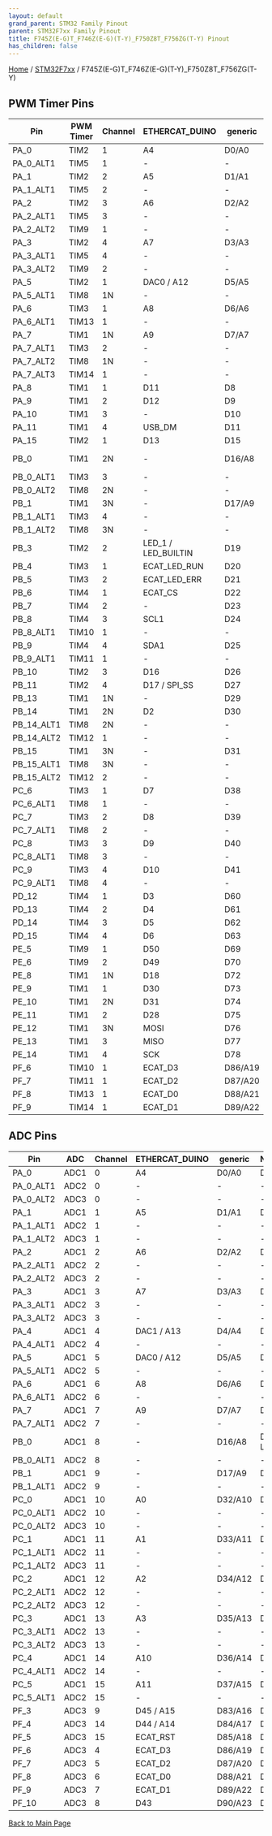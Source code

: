 ```yaml
---
layout: default
grand_parent: STM32 Family Pinout
parent: STM32F7xx Family Pinout
title: F745Z(E-G)T_F746Z(E-G)(T-Y)_F750Z8T_F756ZG(T-Y) Pinout
has_children: false
---
```


[Home](../../index) / [STM32F7xx](../index) / F745Z(E-G)T_F746Z(E-G)(T-Y)_F750Z8T_F756ZG(T-Y)

## PWM Timer Pins

| Pin | PWM Timer | Channel | ETHERCAT_DUINO | generic | NUCLEO_F7x6ZG |
| --- | --- | --- | --- | --- | --- |
| PA_0 | TIM2 | 1 | A4 | D0/A0 | D32 |
| PA_0_ALT1 | TIM5 | 1 | - | - | - |
| PA_1 | TIM2 | 2 | A5 | D1/A1 | D88/A18 |
| PA_1_ALT1 | TIM5 | 2 | - | - | - |
| PA_2 | TIM2 | 3 | A6 | D2/A2 | D89/A19 |
| PA_2_ALT1 | TIM5 | 3 | - | - | - |
| PA_2_ALT2 | TIM9 | 1 | - | - | - |
| PA_3 | TIM2 | 4 | A7 | D3/A3 | D78/A0 |
| PA_3_ALT1 | TIM5 | 4 | - | - | - |
| PA_3_ALT2 | TIM9 | 2 | - | - | - |
| PA_5 | TIM2 | 1 | DAC0 / A12 | D5/A5 | D13 |
| PA_5_ALT1 | TIM8 | 1N | - | - | - |
| PA_6 | TIM3 | 1 | A8 | D6/A6 | D12 |
| PA_6_ALT1 | TIM13 | 1 | - | - | - |
| PA_7 | TIM1 | 1N | A9 | D7/A7 | D71 |
| PA_7_ALT1 | TIM3 | 2 | - | - | - |
| PA_7_ALT2 | TIM8 | 1N | - | - | - |
| PA_7_ALT3 | TIM14 | 1 | - | - | - |
| PA_8 | TIM1 | 1 | D11 | D8 | D90 |
| PA_9 | TIM1 | 2 | D12 | D9 | D91 |
| PA_10 | TIM1 | 3 | - | D10 | D92 |
| PA_11 | TIM1 | 4 | USB_DM | D11 | D93 |
| PA_15 | TIM2 | 1 | D13 | D15 | D20 |
| PB_0 | TIM1 | 2N | - | D16/A8 | D33/A23 - LED_GREEN |
| PB_0_ALT1 | TIM3 | 3 | - | - | - |
| PB_0_ALT2 | TIM8 | 2N | - | - | - |
| PB_1 | TIM1 | 3N | - | D17/A9 | D84/A6 |
| PB_1_ALT1 | TIM3 | 4 | - | - | - |
| PB_1_ALT2 | TIM8 | 3N | - | - | - |
| PB_3 | TIM2 | 2 | LED_1 / LED_BUILTIN | D19 | D23 |
| PB_4 | TIM3 | 1 | ECAT_LED_RUN | D20 | D25 |
| PB_5 | TIM3 | 2 | ECAT_LED_ERR | D21 | D22 |
| PB_6 | TIM4 | 1 | ECAT_CS | D22 | D26 |
| PB_7 | TIM4 | 2 | - | D23 | D73 - LED_BLUE |
| PB_8 | TIM4 | 3 | SCL1 | D24 | D15 |
| PB_8_ALT1 | TIM10 | 1 | - | - | - |
| PB_9 | TIM4 | 4 | SDA1 | D25 | D14 |
| PB_9_ALT1 | TIM11 | 1 | - | - | - |
| PB_10 | TIM2 | 3 | D16 | D26 | D36 |
| PB_11 | TIM2 | 4 | D17 / SPI_SS | D27 | D35 |
| PB_13 | TIM1 | 1N | - | D29 | D18 |
| PB_14 | TIM1 | 2N | D2 | D30 | D74 - LED_RED |
| PB_14_ALT1 | TIM8 | 2N | - | - | - |
| PB_14_ALT2 | TIM12 | 1 | - | - | - |
| PB_15 | TIM1 | 3N | - | D31 | D17 |
| PB_15_ALT1 | TIM8 | 3N | - | - | - |
| PB_15_ALT2 | TIM12 | 2 | - | - | - |
| PC_6 | TIM3 | 1 | D7 | D38 | D16 |
| PC_6_ALT1 | TIM8 | 1 | - | - | - |
| PC_7 | TIM3 | 2 | D8 | D39 | D21 |
| PC_7_ALT1 | TIM8 | 2 | - | - | - |
| PC_8 | TIM3 | 3 | D9 | D40 | D43 |
| PC_8_ALT1 | TIM8 | 3 | - | - | - |
| PC_9 | TIM3 | 4 | D10 | D41 | D44 |
| PC_9_ALT1 | TIM8 | 4 | - | - | - |
| PD_12 | TIM4 | 1 | D3 | D60 | D29 |
| PD_13 | TIM4 | 2 | D4 | D61 | D28 |
| PD_14 | TIM4 | 3 | D5 | D62 | D10 |
| PD_15 | TIM4 | 4 | D6 | D63 | D9 |
| PE_5 | TIM9 | 1 | D50 | D69 | D58 |
| PE_6 | TIM9 | 2 | D49 | D70 | D59 |
| PE_8 | TIM1 | 1N | D18 | D72 | D42 |
| PE_9 | TIM1 | 1 | D30 | D73 | D6 |
| PE_10 | TIM1 | 2N | D31 | D74 | D40 |
| PE_11 | TIM1 | 2 | D28 | D75 | D5 |
| PE_12 | TIM1 | 3N | MOSI | D76 | D39 |
| PE_13 | TIM1 | 3 | MISO | D77 | D3 |
| PE_14 | TIM1 | 4 | SCK | D78 | D38 |
| PF_6 | TIM10 | 1 | ECAT_D3 | D86/A19 | D87/A9 |
| PF_7 | TIM11 | 1 | ECAT_D2 | D87/A20 | D62 |
| PF_8 | TIM13 | 1 | ECAT_D0 | D88/A21 | D61 |
| PF_9 | TIM14 | 1 | ECAT_D1 | D89/A22 | D63 |


## ADC Pins

| Pin | ADC | Channel | ETHERCAT_DUINO | generic | NUCLEO_F7x6ZG |
| --- | --- | --- | --- | --- | --- |
| PA_0 | ADC1 | 0 | A4 | D0/A0 | D32 |
| PA_0_ALT1 | ADC2 | 0 | - | - | - |
| PA_0_ALT2 | ADC3 | 0 | - | - | - |
| PA_1 | ADC1 | 1 | A5 | D1/A1 | D88/A18 |
| PA_1_ALT1 | ADC2 | 1 | - | - | - |
| PA_1_ALT2 | ADC3 | 1 | - | - | - |
| PA_2 | ADC1 | 2 | A6 | D2/A2 | D89/A19 |
| PA_2_ALT1 | ADC2 | 2 | - | - | - |
| PA_2_ALT2 | ADC3 | 2 | - | - | - |
| PA_3 | ADC1 | 3 | A7 | D3/A3 | D78/A0 |
| PA_3_ALT1 | ADC2 | 3 | - | - | - |
| PA_3_ALT2 | ADC3 | 3 | - | - | - |
| PA_4 | ADC1 | 4 | DAC1 / A13 | D4/A4 | D24 |
| PA_4_ALT1 | ADC2 | 4 | - | - | - |
| PA_5 | ADC1 | 5 | DAC0 / A12 | D5/A5 | D13 |
| PA_5_ALT1 | ADC2 | 5 | - | - | - |
| PA_6 | ADC1 | 6 | A8 | D6/A6 | D12 |
| PA_6_ALT1 | ADC2 | 6 | - | - | - |
| PA_7 | ADC1 | 7 | A9 | D7/A7 | D71 |
| PA_7_ALT1 | ADC2 | 7 | - | - | - |
| PB_0 | ADC1 | 8 | - | D16/A8 | D33/A23 - LED_GREEN |
| PB_0_ALT1 | ADC2 | 8 | - | - | - |
| PB_1 | ADC1 | 9 | - | D17/A9 | D84/A6 |
| PB_1_ALT1 | ADC2 | 9 | - | - | - |
| PC_0 | ADC1 | 10 | A0 | D32/A10 | D79/A1 |
| PC_0_ALT1 | ADC2 | 10 | - | - | - |
| PC_0_ALT2 | ADC3 | 10 | - | - | - |
| PC_1 | ADC1 | 11 | A1 | D33/A11 | D97/A20 |
| PC_1_ALT1 | ADC2 | 11 | - | - | - |
| PC_1_ALT2 | ADC3 | 11 | - | - | - |
| PC_2 | ADC1 | 12 | A2 | D34/A12 | D85/A7 |
| PC_2_ALT1 | ADC2 | 12 | - | - | - |
| PC_2_ALT2 | ADC3 | 12 | - | - | - |
| PC_3 | ADC1 | 13 | A3 | D35/A13 | D80/A2 |
| PC_3_ALT1 | ADC2 | 13 | - | - | - |
| PC_3_ALT2 | ADC3 | 13 | - | - | - |
| PC_4 | ADC1 | 14 | A10 | D36/A14 | D98/A21 |
| PC_4_ALT1 | ADC2 | 14 | - | - | - |
| PC_5 | ADC1 | 15 | A11 | D37/A15 | D99/A22 |
| PC_5_ALT1 | ADC2 | 15 | - | - | - |
| PF_3 | ADC3 | 9 | D45 / A15 | D83/A16 | D81/A3 |
| PF_4 | ADC3 | 14 | D44 / A14 | D84/A17 | D86/A8 |
| PF_5 | ADC3 | 15 | ECAT_RST | D85/A18 | D82/A4 |
| PF_6 | ADC3 | 4 | ECAT_D3 | D86/A19 | D87/A9 |
| PF_7 | ADC3 | 5 | ECAT_D2 | D87/A20 | D62 |
| PF_8 | ADC3 | 6 | ECAT_D0 | D88/A21 | D61 |
| PF_9 | ADC3 | 7 | ECAT_D1 | D89/A22 | D63 |
| PF_10 | ADC3 | 8 | D43 | D90/A23 | D83/A5 |


[Back to Main Page](../../index)